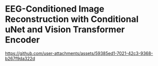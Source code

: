 # EEG-Conditioned Image Reconstruction with Conditional uNet and Vision Transformer Encoder


https://github.com/user-attachments/assets/59385ed1-7021-42c3-9368-b267f9da322d


